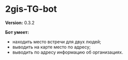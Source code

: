 # 2gis-TG-bot
**Version:** 0.3.2

**Бот умеет:** 
- находить место встречи для двух людей;
- выводить на карте место по адресу;
- выводить по адресу информацию об организациях.